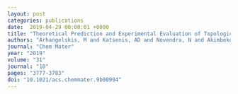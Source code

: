 ```yaml
---
layout: post
categories: publications
date:  2019-04-29 00:00:01 +0000
title: "Theoretical Prediction and Experimental Evaluation of Topological Landscape and Thermodynamic Stability of a Fluorinated Zeolitic Imidazolate Framework"
authors: "Arhangelskis, M and Katsenis, AD and Novendra, N and Akimbekov, Z and Gandrath, D and Marrett, JM and Ayoub, G and Morris, AJ and Farha, OK and Friscic, T"
journal: "Chem Mater"
year: "2019"
volume: "31"
journal: "10"
pages: "3777-3783"
doi: "10.1021/acs.chemmater.9b00994"
---
```

